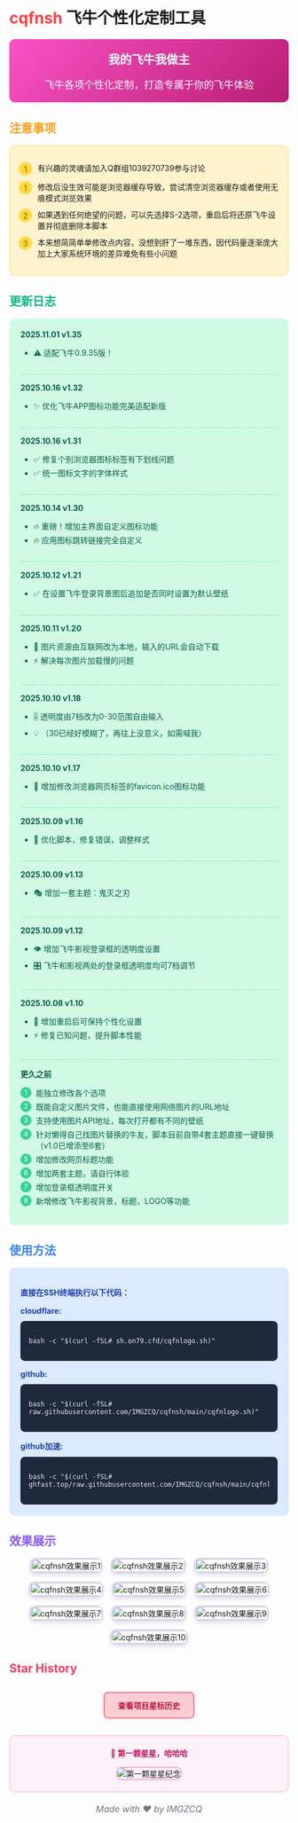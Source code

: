 # <span style="color:#f94144">cqfnsh</span> 飞牛个性化定制工具

<div style="background: linear-gradient(135deg, #f953c6 0%, #b91d73 100%); padding: 20px; border-radius: 10px; color: white; margin: 20px 0;">
  <h2 style="margin-top: 0; text-align: center;">我的飞牛我做主</h2>
  <p style="font-size: 18px; margin-bottom: 0; text-align: center;">飞牛各项个性化定制，打造专属于你的飞牛体验</p>
</div>

## <span style="color:#ff9f1c">注意事项</span>

<div style="background-color: #fff3cd; border: 2px solid #ffeaa7; border-radius: 10px; padding: 15px; margin-bottom: 20px;">
  <ul style="list-style-type: none; padding-left: 0;">
    <li style="margin-bottom: 10px; display: flex; align-items: flex-start;">
      <span style="background-color: #ffd93d; color: #856404; border-radius: 50%; width: 24px; height: 24px; display: inline-flex; align-items: center; justify-content: center; margin-right: 10px; flex-shrink: 0;">1</span>
      <span>有兴趣的灵魂请加入Q群组1039270739参与讨论</span>
    </li>
    <li style="margin-bottom: 10px; display: flex; align-items: flex-start;">
      <span style="background-color: #ffd93d; color: #856404; border-radius: 50%; width: 24px; height: 24px; display: inline-flex; align-items: center; justify-content: center; margin-right: 10px; flex-shrink: 0;">1</span>
      <span>修改后没生效可能是浏览器缓存导致，尝试清空浏览器缓存或者使用无痕模式浏览效果</span>
    </li>
    <li style="margin-bottom: 10px; display: flex; align-items: flex-start;">
      <span style="background-color: #ffd93d; color: #856404; border-radius: 50%; width: 24px; height: 24px; display: inline-flex; align-items: center; justify-content: center; margin-right: 10px; flex-shrink: 0;">2</span>
      <span>如果遇到任何绝望的问题，可以先选择S-2选项，重启后将还原飞牛设置并彻底删除本脚本</span>
    </li>
    <li style="display: flex; align-items: flex-start;">
      <span style="background-color: #ffd93d; color: #856404; border-radius: 50%; width: 24px; height: 24px; display: inline-flex; align-items: center; justify-content: center; margin-right: 10px; flex-shrink: 0;">3</span>
      <span>本来想简简单单修改点内容，没想到肝了一堆东西，因代码量逐渐庞大加上大家系统环境的差异难免有些小问题</span>
    </li>
  </ul>
</div>

## <span style="color:#10b981">更新日志</span>

<div style="background-color: #d1fae5; border-radius: 10px; padding: 20px; margin-bottom: 20px;">
  <div style="margin-bottom: 15px; padding-bottom: 15px; border-bottom: 1px dashed #6ee7b7;">
    <h4 style="color: #065f46; margin-top: 0; margin-bottom: 10px;">2025.11.01 v1.35</h4>
    <ul>
      <li style="color: #065f46; margin-bottom: 5px;">⚠️ 适配飞牛0.9.35版！</li>
    </ul>
  </div>
  <div style="margin-bottom: 15px; padding-bottom: 15px; border-bottom: 1px dashed #6ee7b7;">
    <h4 style="color: #065f46; margin-top: 0; margin-bottom: 10px;">2025.10.16 v1.32</h4>
    <ul>
      <li style="color: #065f46; margin-bottom: 5px;">✨ 优化飞牛APP图标功能完美适配新版</li>
    </ul>
  </div>

  <div style="margin-bottom: 15px; padding-bottom: 15px; border-bottom: 1px dashed #6ee7b7;">
    <h4 style="color: #065f46; margin-top: 0; margin-bottom: 10px;">2025.10.16 v1.31</h4>
    <ul>
      <li style="color: #065f46; margin-bottom: 5px;">✅ 修复个别浏览器图标标签有下划线问题</li>
      <li style="color: #065f46; margin-bottom: 5px;">✅ 统一图标文字的字体样式</li>
    </ul>
  </div>

  <div style="margin-bottom: 15px; padding-bottom: 15px; border-bottom: 1px dashed #6ee7b7;">
    <h4 style="color: #065f46; margin-top: 0; margin-bottom: 10px;">2025.10.14 v1.30</h4>
    <ul>
      <li style="color: #065f46; margin-bottom: 5px;">🔥 重磅！增加主界面自定义图标功能</li>
      <li style="color: #065f46; margin-bottom: 5px;">🔥 应用图标跳转链接完全自定义</li>
    </ul>
  </div>

  <div style="margin-bottom: 15px; padding-bottom: 15px; border-bottom: 1px dashed #6ee7b7;">
    <h4 style="color: #065f46; margin-top: 0; margin-bottom: 10px;">2025.10.12 v1.21</h4>
    <ul>
      <li style="color: #065f46; margin-bottom: 5px;">✅ 在设置飞牛登录背景图后追加是否同时设置为默认壁纸</li>
    </ul>
  </div>

  <div style="margin-bottom: 15px; padding-bottom: 15px; border-bottom: 1px dashed #6ee7b7;">
    <h4 style="color: #065f46; margin-top: 0; margin-bottom: 10px;">2025.10.11 v1.20</h4>
    <ul>
      <li style="color: #065f46; margin-bottom: 5px;">📁 图片资源由互联网改为本地，输入的URL会自动下载</li>
      <li style="color: #065f46; margin-bottom: 5px;">⚡ 解决每次图片加载慢的问题</li>
    </ul>
  </div>

  <div style="margin-bottom: 15px; padding-bottom: 15px; border-bottom: 1px dashed #6ee7b7;">
    <h4 style="color: #065f46; margin-top: 0; margin-bottom: 10px;">2025.10.10 v1.18</h4>
    <ul>
      <li style="color: #065f46; margin-bottom: 5px;">🎚️ 透明度由7档改为0-30范围自由输入</li>
      <li style="color: #065f46; margin-bottom: 5px;">💡 （30已经好模糊了，再往上没意义，如需喊我）</li>
    </ul>
  </div>

  <div style="margin-bottom: 15px; padding-bottom: 15px; border-bottom: 1px dashed #6ee7b7;">
    <h4 style="color: #065f46; margin-top: 0; margin-bottom: 10px;">2025.10.10 v1.17</h4>
    <ul>
      <li style="color: #065f46; margin-bottom: 5px;">🎨 增加修改浏览器网页标签的favicon.ico图标功能</li>
    </ul>
  </div>

  <div style="margin-bottom: 15px; padding-bottom: 15px; border-bottom: 1px dashed #6ee7b7;">
    <h4 style="color: #065f46; margin-top: 0; margin-bottom: 10px;">2025.10.09 v1.16</h4>
    <ul>
      <li style="color: #065f46; margin-bottom: 5px;">🔧 优化脚本，修复错误，调整样式</li>
    </ul>
  </div>

  <div style="margin-bottom: 15px; padding-bottom: 15px; border-bottom: 1px dashed #6ee7b7;">
    <h4 style="color: #065f46; margin-top: 0; margin-bottom: 10px;">2025.10.09 v1.13</h4>
    <ul>
      <li style="color: #065f46; margin-bottom: 5px;">🎭 增加一套主题：鬼灭之刃</li>
    </ul>
  </div>

  <div style="margin-bottom: 15px; padding-bottom: 15px; border-bottom: 1px dashed #6ee7b7;">
    <h4 style="color: #065f46; margin-top: 0; margin-bottom: 10px;">2025.10.09 v1.12</h4>
    <ul>
      <li style="color: #065f46; margin-bottom: 5px;">👁️ 增加飞牛影视登录框的透明度设置</li>
      <li style="color: #065f46; margin-bottom: 5px;">🎛️ 飞牛和影视两处的登录框透明度均可7档调节</li>
    </ul>
  </div>

  <div style="margin-bottom: 15px; padding-bottom: 15px; border-bottom: 1px dashed #6ee7b7;">
    <h4 style="color: #065f46; margin-top: 0; margin-bottom: 10px;">2025.10.08 v1.10</h4>
    <ul>
      <li style="color: #065f46; margin-bottom: 5px;">💾 增加重启后可保持个性化设置</li>
      <li style="color: #065f46; margin-bottom: 5px;">⚡ 修复已知问题，提升脚本性能</li>
    </ul>
  </div>

  <div>
    <h4 style="color: #065f46; margin-top: 0; margin-bottom: 10px;">更久之前</h4>
    <ul style="list-style-type: none; padding-left: 0;">
      <li style="color: #065f46; margin-bottom: 5px; display: flex; align-items: flex-start;">
        <span style="background-color: #34d399; color: white; border-radius: 50%; width: 20px; height: 20px; display: inline-flex; align-items: center; justify-content: center; margin-right: 8px; font-size: 12px; flex-shrink: 0;">1</span>
        <span>能独立修改各个选项</span>
      </li>
      <li style="color: #065f46; margin-bottom: 5px; display: flex; align-items: flex-start;">
        <span style="background-color: #34d399; color: white; border-radius: 50%; width: 20px; height: 20px; display: inline-flex; align-items: center; justify-content: center; margin-right: 8px; font-size: 12px; flex-shrink: 0;">2</span>
        <span>既能自定义图片文件，也能直接使用网络图片的URL地址</span>
      </li>
      <li style="color: #065f46; margin-bottom: 5px; display: flex; align-items: flex-start;">
        <span style="background-color: #34d399; color: white; border-radius: 50%; width: 20px; height: 20px; display: inline-flex; align-items: center; justify-content: center; margin-right: 8px; font-size: 12px; flex-shrink: 0;">3</span>
        <span>支持使用图片API地址，每次打开都有不同的壁纸</span>
      </li>
      <li style="color: #065f46; margin-bottom: 5px; display: flex; align-items: flex-start;">
        <span style="background-color: #34d399; color: white; border-radius: 50%; width: 20px; height: 20px; display: inline-flex; align-items: center; justify-content: center; margin-right: 8px; font-size: 12px; flex-shrink: 0;">4</span>
        <span>针对懒得自己找图片替换的牛友，脚本目前自带4套主题直接一键替换（v1.0已增添至6套）</span>
      </li>
      <li style="color: #065f46; margin-bottom: 5px; display: flex; align-items: flex-start;">
        <span style="background-color: #34d399; color: white; border-radius: 50%; width: 20px; height: 20px; display: inline-flex; align-items: center; justify-content: center; margin-right: 8px; font-size: 12px; flex-shrink: 0;">5</span>
        <span>增加修改网页标题功能</span>
      </li>
      <li style="color: #065f46; margin-bottom: 5px; display: flex; align-items: flex-start;">
        <span style="background-color: #34d399; color: white; border-radius: 50%; width: 20px; height: 20px; display: inline-flex; align-items: center; justify-content: center; margin-right: 8px; font-size: 12px; flex-shrink: 0;">6</span>
        <span>增加两套主题，请自行体验</span>
      </li>
      <li style="color: #065f46; margin-bottom: 5px; display: flex; align-items: flex-start;">
        <span style="background-color: #34d399; color: white; border-radius: 50%; width: 20px; height: 20px; display: inline-flex; align-items: center; justify-content: center; margin-right: 8px; font-size: 12px; flex-shrink: 0;">7</span>
        <span>增加登录框透明度开关</span>
      </li>
      <li style="color: #065f46; display: flex; align-items: flex-start;">
        <span style="background-color: #34d399; color: white; border-radius: 50%; width: 20px; height: 20px; display: inline-flex; align-items: center; justify-content: center; margin-right: 8px; font-size: 12px; flex-shrink: 0;">8</span>
        <span>新增修改飞牛影视背景，标题，LOGO等功能</span>
      </li>
    </ul>
  </div>
</div>

## <span style="color:#3b82f6">使用方法</span>

<div style="background-color: #dbeafe; border-radius: 10px; padding: 20px; margin-bottom: 20px;">
  <p style="font-weight: bold; color: #1e40af; margin-bottom: 15px;">直接在SSH终端执行以下代码：</p>
  
  <div style="margin-bottom: 15px;">
    <h4 style="color: #1e40af; margin-top: 0; margin-bottom: 10px;">cloudflare:</h4>
    <div style="background-color: #1e293b; color: #e2e8f0; padding: 15px; border-radius: 8px; overflow-x: auto;">
      <pre><code>bash -c "$(curl -fSL# sh.on79.cfd/cqfnlogo.sh)"</code></pre>
    </div>
  </div>
  
  <div style="margin-bottom: 15px;">
    <h4 style="color: #1e40af; margin-top: 0; margin-bottom: 10px;">github:</h4>
    <div style="background-color: #1e293b; color: #e2e8f0; padding: 15px; border-radius: 8px; overflow-x: auto;">
      <pre><code>bash -c "$(curl -fSL# raw.githubusercontent.com/IMGZCQ/cqfnsh/main/cqfnlogo.sh)"</code></pre>
    </div>
  </div>
  
  <div>
    <h4 style="color: #1e40af; margin-top: 0; margin-bottom: 10px;">github加速:</h4>
    <div style="background-color: #1e293b; color: #e2e8f0; padding: 15px; border-radius: 8px; overflow-x: auto;">
      <pre><code>bash -c "$(curl -fSL# ghfast.top/raw.githubusercontent.com/IMGZCQ/cqfnsh/main/cqfnlogo.sh)"</code></pre>
    </div>
  </div>
</div>

## <span style="color:#8b5cf6">效果展示</span>

<div style="display: flex; flex-wrap: wrap; gap: 15px; justify-content: center; margin-bottom: 30px;">
  <div style="border: 2px solid #ddd6fe; border-radius: 10px; overflow: hidden; max-width: calc(33.333% - 10px); box-shadow: 0 4px 6px rgba(0, 0, 0, 0.1);">
    <img src="https://github.com/user-attachments/assets/8651585a-c1a3-4076-bf69-447965281d54" alt="cqfnsh效果展示1" style="width: 100%; height: auto;">
  </div>
  <div style="border: 2px solid #ddd6fe; border-radius: 10px; overflow: hidden; max-width: calc(33.333% - 10px); box-shadow: 0 4px 6px rgba(0, 0, 0, 0.1);">
    <img src="https://github.com/user-attachments/assets/44532543-7e01-4460-9d73-e0c7524404d1" alt="cqfnsh效果展示2" style="width: 100%; height: auto;">
  </div>
  <div style="border: 2px solid #ddd6fe; border-radius: 10px; overflow: hidden; max-width: calc(33.333% - 10px); box-shadow: 0 4px 6px rgba(0, 0, 0, 0.1);">
    <img src="https://github.com/user-attachments/assets/f6e82b64-f71e-4e1e-bea0-4c45e0f9f27b" alt="cqfnsh效果展示3" style="width: 100%; height: auto;">
  </div>
  <div style="border: 2px solid #ddd6fe; border-radius: 10px; overflow: hidden; max-width: calc(33.333% - 10px); box-shadow: 0 4px 6px rgba(0, 0, 0, 0.1);">
    <img src="https://github.com/user-attachments/assets/6fc22e75-4f01-4c7b-981b-2e93664b6970" alt="cqfnsh效果展示4" style="width: 100%; height: auto;">
  </div>
  <div style="border: 2px solid #ddd6fe; border-radius: 10px; overflow: hidden; max-width: calc(33.333% - 10px); box-shadow: 0 4px 6px rgba(0, 0, 0, 0.1);">
    <img src="https://github.com/user-attachments/assets/d5a9b85b-bb62-47a0-86a4-a39c7bf6a80f" alt="cqfnsh效果展示5" style="width: 100%; height: auto;">
  </div>
  <div style="border: 2px solid #ddd6fe; border-radius: 10px; overflow: hidden; max-width: calc(33.333% - 10px); box-shadow: 0 4px 6px rgba(0, 0, 0, 0.1);">
    <img src="https://github.com/user-attachments/assets/e31083e8-4067-43fd-a8fa-c4277236c0f3" alt="cqfnsh效果展示6" style="width: 100%; height: auto;">
  </div>
  <div style="border: 2px solid #ddd6fe; border-radius: 10px; overflow: hidden; max-width: calc(33.333% - 10px); box-shadow: 0 4px 6px rgba(0, 0, 0, 0.1);">
    <img src="https://github.com/user-attachments/assets/c03c6d00-2f29-4d45-a444-d41e6874605d" alt="cqfnsh效果展示7" style="width: 100%; height: auto;">
  </div>
  <div style="border: 2px solid #ddd6fe; border-radius: 10px; overflow: hidden; max-width: calc(33.333% - 10px); box-shadow: 0 4px 6px rgba(0, 0, 0, 0.1);">
    <img src="https://github.com/user-attachments/assets/6b8ccb99-30b7-4efe-9705-f73997a2be68" alt="cqfnsh效果展示8" style="width: 100%; height: auto;">
  </div>
  <div style="border: 2px solid #ddd6fe; border-radius: 10px; overflow: hidden; max-width: calc(33.333% - 10px); box-shadow: 0 4px 6px rgba(0, 0, 0, 0.1);">
    <img src="https://github.com/user-attachments/assets/a1a2874a-eb66-456e-9e8c-5bcffd973f27" alt="cqfnsh效果展示9" style="width: 100%; height: auto;">
  </div>
  <div style="border: 2px solid #ddd6fe; border-radius: 10px; overflow: hidden; max-width: calc(33.333% - 10px); box-shadow: 0 4px 6px rgba(0, 0, 0, 0.1);">
    <img src="https://github.com/user-attachments/assets/4d4c510e-8508-442a-86d8-18c49e1ec530" alt="cqfnsh效果展示10" style="width: 100%; height: auto;">
  </div>
</div>

## <span style="color:#f43f5e">Star History</span>

<div style="display: flex; justify-content: center; margin: 30px 0;">
  <a href="https://www.star-history.com/#imgzcq/cqfnsh&type=date&legend=top-left" target="_blank" style="display: inline-block; padding: 12px 24px; background-color: #fecdd3; border: 2px solid #fb7185; border-radius: 8px; text-decoration: none; color: #be123c; font-weight: bold; transition: all 0.3s ease;">
    查看项目星标历史
  </a>
</div>

<div style="background-color: #fdf2f8; border: 2px solid #fbcfe8; border-radius: 10px; padding: 20px; margin-bottom: 20px; text-align: center;">
  <h4 style="color: #be185d; margin-top: 0; margin-bottom: 15px;">🎉 第一颗星星，哈哈哈</h4>
  <div style="display: inline-block; border: 2px solid #f9a8d4; border-radius: 10px; overflow: hidden;">
    <img src="https://github.com/user-attachments/assets/f95106b0-8cd7-4a5c-9ea1-2cf112002edd" alt="第一颗星星纪念" style="max-width: 100%; height: auto;">
  </div>
</div>

<p style="text-align: center; color: #6c757d; font-style: italic; font-size: 16px;">Made with ❤️ by IMGZCQ</p>
